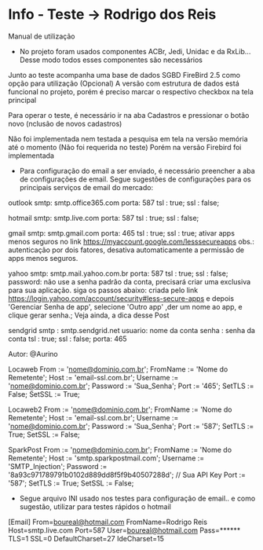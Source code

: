 # Info - Teste -> Rodrigo dos Reis

Manual de utilização

- No projeto foram usados componentes ACBr, Jedi, Unidac e da RxLib... Desse modo todos esses componentes são necessários

Junto ao teste acompanha uma base de dados SGBD FireBird 2.5 como opção para utilização (Opcional) 
A versão com estrutura de dados está funcional no projeto, porém é preciso marcar o respectivo checkbox na tela principal

Para operar o teste, é necessário ir na aba Cadastros e pressionar o botão novo (nclusão de novos cadastros)

Não foi implementada nem testada a pesquisa em tela na versão memória até o momento (Não foi requerida no teste)
Porém na versão Firebird foi implementada

- Para configuração do email a ser enviado, é necessário preencher a aba de configurações de email. Segue sugestões de configurações para os principais serviços de email do mercado:

outlook
smtp: smtp.office365.com
porta: 587
tsl : true;
ssl : false;

hotmail
smtp: smtp.live.com
porta: 587
tsl : true;
ssl : false;

gmail
smtp: smtp.gmail.com
porta: 465
tsl : true;
ssl : true;
ativar apps menos seguros no link https://myaccount.google.com/lesssecureapps
obs.: autenticação por dois fatores, desativa automaticamente a permissão de apps menos seguros.

yahoo
smtp: smtp.mail.yahoo.com.br
porta: 587
tsl : true;
ssl : false;
password: não use a senha padrão da conta, precisará criar uma exclusiva para sua aplicação.
siga os passos abaixo:
criada pelo link https://login.yahoo.com/account/security#less-secure-apps
e depois 'Gerenciar Senha de app', selecione 'Outro app' ,der um nome ao app, e clique gerar senha.;
Veja ainda, a dica desse Post

sendgrid
smtp : smtp.sendgrid.net
usuario: nome da conta
senha : senha da conta
tsl : true;
ssl : false;
porta: 465

Autor: @Aurino

Locaweb
From := 'nome@dominio.com.br';
FromName := 'Nome do Remetente';
Host := 'email-ssl.com.br';
Username := 'nome@dominio.com.br';
Password := 'Sua_Senha';
Port := '465';
SetTLS := False;
SetSSL := True;

Locaweb2
From := 'nome@dominio.com.br';
FromName := 'Nome do Remetente';
Host := 'email-ssl.com.br';
Username := 'nome@dominio.com.br';
Password := 'Sua_Senha';
Port := '587';
SetTLS := True;
SetSSL := False;

SparkPost
From := 'nome@dominio.com.br';
FromName := 'Nome do Remetente';
Host := 'smtp.sparkpostmail.com';
Username := 'SMTP_Injection';
Password := '8a93c971789791b0102d889dd8f5f9b40507288d'; // Sua API Key
Port := '587';
SetTLS := True;
SetSSL := False;


- Segue arquivo INI usado nos testes para configuração de email.. e como sugestão, utilizar para testes rápidos o hotmail

[Email]
From=boureal@hotmail.com
FromName=Rodrigo Reis
Host=smtp.live.com
Port=587
User=boureal@hotmail.com
Pass=******
TLS=1
SSL=0
DefaultCharset=27
IdeCharset=15

 
